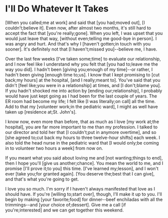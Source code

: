 # I'll Do Whatever It Takes

[When you called;me at work] and said that [you had;moved out], [I couldn't;believe it]. Even now, after almost two months, it's still hard to accept the fact that [you're really;gone]. When you left, I was upset that you would just leave that way, [without even;telling me good-bye in person]. I was angry and hurt. And that's why I [haven't gotten;in touch with you sooner]. It's definitely not that [I haven't;missed you]--believe me, I have.

Over the last few weeks [I've taken some;time] to evaluate our relationship, and I now feel like I understand why you felt that [you had to;leave me the way you did]. I hadn't been [giving you;enough of my time]--or rather, I hadn't been giving [enough time to;us]. I know that I kept promising to [cut back;my hours] at the hospital, [and I really;meant to]. You've said that you didn't [feel like;you were in a relationship] at times, and [I don't;blame you]. If you hadn't shocked me into action by [ending our;relationship], I probably would have just kept going as I had been for the last couple of years. The ER room had become my life; I felt like [I was literally;on call] all the time. Add to that my [volunteer work;in the pediatric ward], I might as well have taken up [residence at;St. John's].

I know now, even more than before, that as much as I love [my work at;the hospital], you are far more important to me than my profession. I talked to our director and told her that [I couldn't;put in anymore overtime], and so [she agreed to;cut back my hours to three twelve-hour shifts] each week. I also told the head nurse in the pediatric ward that [I would only;be coming in to volunteer two hours a week] from now on.

If you meant what you said about loving me and [not wanting;things to end], then I hope you'll [give us another;chance]. You mean the world to me, and I promise [I'll prove it;to you] this time. [I've learned my;lesson], and I won't ever [take you;for granted again]. [You deserve the;best that I can give], and that's what you're going to get.

I love you so much. I'm sorry if I haven't always manifested that love as I should have. If you're [willing to;start over], though, I'll make it up to you. I'll begin by making [your favorite;food] for dinner--beef enchiladas with all the trimmings--and [your choice of;dessert]. Give me a call [if you're;interested] and we can get together this weekend.


